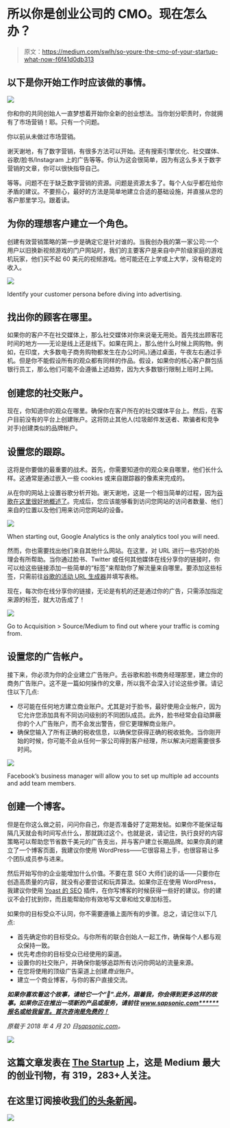 # 所以你是创业公司的 CMO。现在怎么办？

> 原文：<https://medium.com/swlh/so-youre-the-cmo-of-your-startup-what-now-f6f41d0db313>

## 以下是你开始工作时应该做的事情。

![](img/43597a0f0ddfe830530292cb8d03f831.png)

你和你的共同创始人一直梦想着开始你全新的创业想法。当你划分职责时，你就拥有了市场营销！耶。只有一个问题。

你以前从未做过市场营销。

谢天谢地，有了数字营销，有很多方法可以开始。还有搜索引擎优化、社交媒体、谷歌/脸书/Instagram 上的广告等等。你认为这会很简单，因为有这么多关于数字营销的文章，你可以很快指导自己。

等等。问题不在于缺乏数字营销的资源。问题是资源太多了。每个人似乎都在给你矛盾的建议。不要担心，最好的方法是简单地建立合适的基础设施，并直接从您的客户那里学习。跟着读。

## 为你的理想客户建立一个角色。

创建有效营销策略的第一步是确定它是针对谁的。当我创办我的第一家公司:一个用户以旧换新视频游戏的门户网站时，我们的主要客户是来自中产阶级家庭的游戏机玩家，他们买不起 60 美元的视频游戏。他可能还在上学或上大学，没有稳定的收入。

![](img/f61bcb545fe34c5412adba2c5da4b305.png)

Identify your customer persona before diving into advertising.

## 找出你的顾客在哪里。

如果你的客户不在社交媒体上，那么社交媒体对你来说毫无用处。首先找出顾客花时间的地方——无论是线上还是线下。如果在网上，那么他什么时候上网购物。例如，在印度，大多数电子商务购物都发生在办公时间。)通过桌面，午夜左右通过手机。但是你不能假设所有的观众都有同样的作品。假设，如果你的核心客户群包括银行员工，那么他们可能不会遵循上述趋势，因为大多数银行限制上班时上网。

## 创建您的社交账户。

现在，你知道你的观众在哪里。确保你在客户所在的社交媒体平台上。然后，在客户目前没有的平台上创建账户。这将防止其他人(垃圾邮件发送者、欺骗者和竞争对手)创建类似的品牌帐户。

## 设置您的跟踪。

这将是你要做的最重要的战术。首先，你需要知道你的观众来自哪里，他们长什么样。这通常是通过嵌入一些 cookies 或来自跟踪器的像素来完成的。

从在你的网站上设置谷歌分析开始。谢天谢地，这是一个相当简单的过程，因为[谷歌在这里很好地概述了](https://support.google.com/analytics/answer/1008080?hl=en)。完成后，您应该能够看到访问您网站的访问者数量、他们来自的位置以及他们用来访问您网站的设备。

![](img/f00f6d896ed305f3f223b0ff6de2ce1c.png)

When starting out, Google Analytics is the only analytics tool you will need.

然而，你也需要找出他们来自其他什么网站。在这里，对 URL 进行一些巧妙的处理会有所帮助。当你通过脸书、Twitter 或任何其他媒体在线分享你的链接时，你可以给这些链接添加一些简单的“标签”来帮助你了解流量来自哪里。要添加这些标签，只需前往[谷歌的活动 URL 生成器](https://ga-dev-tools.appspot.com/campaign-url-builder/)并填写表格。

现在，每次你在线分享你的链接，无论是有机的还是通过你的广告，只需添加指定来源的标签，就大功告成了！

![](img/dd1dd98e3e3b4deb16f829d4ca81c3b2.png)

Go to Acquisition > Source/Medium to find out where your traffic is coming from.

## 设置您的广告帐户。

接下来，你必须为你的企业建立广告账户。去谷歌和脸书商务经理那里，建立你的商务广告账户。这不是一篇如何操作的文章，所以我不会深入讨论这些步骤。请记住以下几点:

*   尽可能在任何地方建立商业账户。尤其是对于脸书，最好使用企业帐户，因为它允许您添加具有不同访问级别的不同团队成员。此外，脸书经常会自动屏蔽你的个人广告账户，而不会发出警告，但它更理解商业账户。
*   确保您输入了所有正确的税收信息，以确保您获得正确的税收抵免。当你刚开始的时候，你可能不会从任何一家公司得到客户经理，所以解决问题需要很多时间。

![](img/1886b0cc9b097140fefcca58717b1107.png)

Facebook’s business manager will allow you to set up multiple ad accounts and add team members.

## 创建一个博客。

但是在你这么做之前，问问你自己，你是否准备好了定期发帖。如果你不能保证每隔几天就会有时间写点什么，那就跳过这个。也就是说，请记住，执行良好的内容策略可以帮助您节省数千美元的广告支出，并与客户建立长期品牌。如果你真的建立了一个博客页面，我建议你使用 WordPress——它很容易上手，也很容易让多个团队成员参与进来。

然后开始写你的企业能增加什么价值。不要在意 SEO 大师们说的话——只要你在创造高质量的内容，就没有必要尝试和玩弄算法。如果你正在使用 WordPress，我建议你使用 [Yoast 的 SEO](https://yoast.com/) 插件，在你写博客的时候获得一些好的建议。你的建议不会打扰到你，而且能帮助你有效地写文章和给文章加标签。

如果你的目标受众不认同，你不需要遵循上面所有的步骤。总之，请记住以下几点:

*   首先确定你的目标受众。与你所有的联合创始人一起工作，确保每个人都与观众保持一致。
*   优先考虑你的目标受众已经使用的渠道。
*   设置你的社交账户，并确保你能够追踪所有访问你网站的流量来源。
*   在您将使用的顶级广告渠道上创建*商业*账户。
*   建立一个商业博客，与你的客户直接交流。

***如果你喜欢看这个故事，请给它一个“👏".此外，跟着我，你会得到更多这样的故事。如果你正在推出一项新的产品或服务，请前往 www.sapsonic.com******报名或给我留言。首次咨询是免费的！***

*原载于 2018 年 4 月 20 日*[*sapsonic.com*](http://sapsonic.com/so-youre-the-cmo-of-your-own-startup-what-now/)*。*

[![](img/308a8d84fb9b2fab43d66c117fcc4bb4.png)](https://medium.com/swlh)

## 这篇文章发表在 [The Startup](https://medium.com/swlh) 上，这是 Medium 最大的创业刊物，有 319，283+人关注。

## 在这里订阅接收[我们的头条新闻](http://growthsupply.com/the-startup-newsletter/)。

[![](img/b0164736ea17a63403e660de5dedf91a.png)](https://medium.com/swlh)